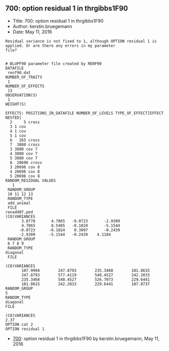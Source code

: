 ## 700: option residual 1 in thrgibbs1F90

- Title: 700: option residual 1 in thrgibbs1F90
- Author: kerstin.bruegemann
- Date: May 11, 2016

```
Residual variance is not fixed to 1, although OPTION residual 1 is applied. Or are there any errors in my parameter
file?


# BLUPF90 parameter file created by RENF90
DATAFILE
 renf90.dat
NUMBER_OF_TRAITS
 1
NUMBER_OF_EFFECTS
 13
OBSERVATION(S)
 1
WEIGHT(S)
 
EFFECTS: POSITIONS_IN_DATAFILE NUMBER_OF_LEVELS TYPE_OF_EFFECT[EFFECT NESTED]
  2	    5 cross 
  3 1 cov 
  4 1 cov 
  5 1 cov 
  6	  265 cross 
  7	 3880 cross 
  3 3880 cov 7
  4 3880 cov 7
  5 3880 cov 7
  8	 20696 cross 
  3 20696 cov 8
  4 20696 cov 8
  5 20696 cov 8
RANDOM_RESIDUAL VALUES
   1   
 RANDOM_GROUP
 10 11 12 13
 RANDOM_TYPE
 add_animal
 FILE
renadd07.ped						    
(CO)VARIANCES
       3.0778	    4.7865	 -0.0723       -2.9309		
       4.7865	    8.5485	 -0.1024       -5.1544		
      -0.0723	   -0.1024	  0.3097       -0.2439		
      -2.9309	   -5.1544	 -0.2439	4.1184		
 RANDOM_GROUP
 6 7 8 9
 RANDOM_TYPE
diagonal
 FILE
					       
(CO)VARIANCES
       107.9994        247.8793        235.3468        101.8615       
       247.8793        577.4119        548.4527        242.2033       
       235.3468        548.4527        526.7073        229.6441       
       101.8615        242.2033        229.6441        107.8737       
RANDOM_GROUP
5
RANDOM_TYPE
diagonal
FILE

(CO)VARIANCES
2.37
OPTION cat 2
OPTION residual 1
```

- [700](0700.md): option residual 1 in thrgibbs1F90 by kerstin.bruegemann, May 11, 2016
